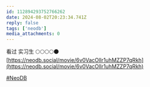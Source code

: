 ```yaml
---
id: 112894293752766262
date: 2024-08-02T20:23:34.741Z
reply: false
tags: ['neodb']
media_attachments: 0
---
```


看过 实习生 🌕🌕🌕🌕🌑   
[https://neodb.social/movie/6v0VacOlIr1uhMZZP7qRkh](https://neodb.social/movie/6v0VacOlIr1uhMZZP7qRkh)

[#NeoDB](https://e5n.cc/tags/NeoDB)

